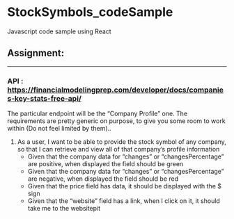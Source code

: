 # StockSymbols_codeSample
Javascript code sample using React


## Assignment: 
___ 

### API : https://financialmodelingprep.com/developer/docs/companies-key-stats-free-api/

The particular endpoint will be the “Company Profile” one.
The requirements are pretty generic on purpose, to give you some room to work within (Do not feel limited by them)..

  1. As a user, I want to be able to provide the stock symbol of any company, so that I can retrieve and view all of that company’s profile information
     - Given that the company data for “changes” or “changesPercentage” are positive, when displayed the field should be green
     - Given that the company data for “changes” or “changesPercentage” are negative, when displayed the field should be red
     - Given that the price field has data, it should be displayed with the $ sign
     - Given that the “website” field has a link, when I click on it, it should take me to the websitepit

